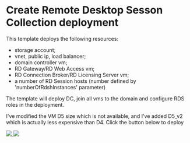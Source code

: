 # Create Remote Desktop Sesson Collection deployment

This template deploys the following resources:

<ul><li>storage account;</li><li>vnet, public ip, load balancer;</li><li>domain controller vm;</li><li>RD Gateway/RD Web Access vm;</li><li>RD Connection Broker/RD Licensing Server vm;</li><li>a number of RD Session hosts (number defined by 'numberOfRdshInstances' parameter)</li></ul>

The template will deploy DC, join all vms to the domain and configure RDS roles in the deployment.

I've modified the VM D5 size which is not available, and I've added D5_v2 which is actually less expensive than D4.
Click the button below to deploy

<a href="https://portal.azure.com/#create/Microsoft.Template/uri/https%3A%2F%2Fraw.githubusercontent.com%2Fdanielurbina%2Fazure-templates%2Fmaster%2Frds-deployment%2Fazuredeploy.json" target="_blank">
    <img src="http://azuredeploy.net/deploybutton.png"/>
</a>
<a href="http://armviz.io/#/?load=https%3A%2F%2Fraw.githubusercontent.com%2FAzure%2Fazure-templates%2Fmaster%2Frds-deployment%2Fazuredeploy.json" target="_blank">
    <img src="http://armviz.io/visualizebutton.png"/>
</a>
